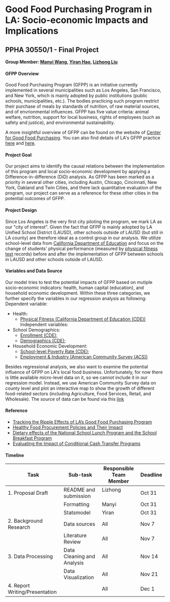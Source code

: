 # Good Food Purchasing Program in LA: Socio-economic Impacts and Implications
## PPHA 30550/1 - Final Project
**Group Member: [Manyi Wang](@manyiw), [Yiran Hao](@chiertu), [Lizhong Liu](@Lizhong-Liu)**


#### GFPP Overview
Good Food Purchasing Program (GFPP) is an initiative currently implemented in several municipalities such as Los Angeles, San Francisco, and New York, which is mainly adopted by public institutions (public schools, municipalities, etc.). The bodies practicing such program restrict their purchase of meals by standards of nutrition, of raw material sources, and of envrionmental influences. GFPP has five value criteria: animal welfare, nutrition, support for local business, rights of employees (such as safety and justice), and environmental sustainability. 

A more insightful overview of GFPP can be found on the website of [Center for Good Food Purchasing](https://goodfoodpurchasing.org/program-overview/). You can also find details of LA's GFPP practice [here](http://goodfoodla.org/good-food/) and [here](https://achieve.lausd.net/Page/11672).


#### Project Goal
Our project aims to identify the causal relations between the implementation of this program and local socio-economic development by applying a Difference-in-difference (DiD) analysis. As GFPP has been marked as a priority in several other cities, including Austin, Chicago, Cincinnati, New York, Oakland and Twin Cities, and there lack quantitative evaluation of the program, our project can serve as a reference for these other cities in the potential outcomes of GFPP.


#### Project Design
Since Los Angeles is the very first city piloting the program, we mark LA as our "city of interest". Given the fact that GFPP is mainly adopted by LA Unified School District (LAUSD), other schools outside of LAUSD (but still in LA county) are therefore ideal as a control group in our analysis. We utilize school-level data from [California Department of Education](https://www.cde.ca.gov/) and focus on the change of students' physical performance (measured by [physical fitness test](https://www.cde.ca.gov/ta/tg/pf/) records) before and after the implementation of GFPP between schools in LAUSD and other schools outside of LAUSD.


#### Variables and Data Source
Our model tries to test the potential impacts of GFPP based on mutiple socio-economic indicators: health, human capital (education), and household economic development. Within these three categories, we further specify the variables in our regression analysis as following:
Dependent variable:
- Health:
  - [Physical Fitness (California Department of Education (CDE))](https://www.cde.ca.gov/ta/tg/pf/pftresearch.asp)
Independent variables:
- School Demographics:
  - [Enrollment (CDE)](https://www.cde.ca.gov/ds/sd/sd/filesenr.asp);
  - [Demographics (CDE)](https://www.cde.ca.gov/ds/sd/sd/filesenr.asp);
- Household Economic Development:
  - [School-level Poverty Rate (CDE)](https://www.cde.ca.gov/ds/sd/sd/filessp.asp);
  - [Employment & Industry (American Community Survey (ACS))](https://factfinder.census.gov/faces/nav/jsf/pages/searchresults.xhtml?refresh=t)

Besides regressional analysis, we also want to examine the potential influence of GFPP on LA's local food business. Unfortunately, for now there is little available micro-level data on it, so we cannot include it in our regression model. Instead, we use American Community Survey data on county level and plot an interactive map to show the growth of different food-related sectors (including Agriculture, Food Services, Retail, and Wholesale). The source of data can be found via this [link]()
  
  
#### Reference
- [Tracking the Ripple Effects of LA’s Good Food Purchasing Program](http://www.policylink.org/equity-in-action/la-good-food-purchasing-program)
- [Healthy Food Procurement Policies and Their Impact](https://www.ncbi.nlm.nih.gov/pmc/articles/PMC3986994/)
- [Dietary effects of the National School Lunch Program and the School Breakfast Program](http://ajcn.nutrition.org/content/61/1/221S.full.pdf+html)
- [Evaluating the Impact of Conditional Cash Transfer Programs](https://academic.oup.com/wbro/article-abstract/20/1/29/1667806)
  
#### Timeline
  
  
  | Task                           | Sub-task                   | Responsible Team Member | Deadline |
  | ------------------------------ | -------------------------- | ----------------------- | -------- |
  | 1. Proposal Draft              | README and submission      | Lizhong                 | Oct 31   |
  |                                | Formatting                 | Manyi                   | Oct 31   |
  |                                | Statsmodel                 | Yiran                   | Oct 31   |
  | 2. Background Research         | Data sources               | All                     | Nov 7    |
  |                                | Literature Review          | All                     | Nov 7    |
  | 3. Data Processing             | Data Cleaning and Analysis | All                     | Nov 14   |
  |                                | Data Visualization         | All                     | Nov 21   |
  | 4. Report Writing/Presentation |                            | All                     | Dec 1    |
